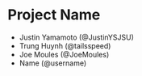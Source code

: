 # Project Name
- Justin Yamamoto (@JustinYSJSU)
- Trung Huynh (@tailsspeed)
- Joe Moules (@JoeMoules)
- Name (@username)
